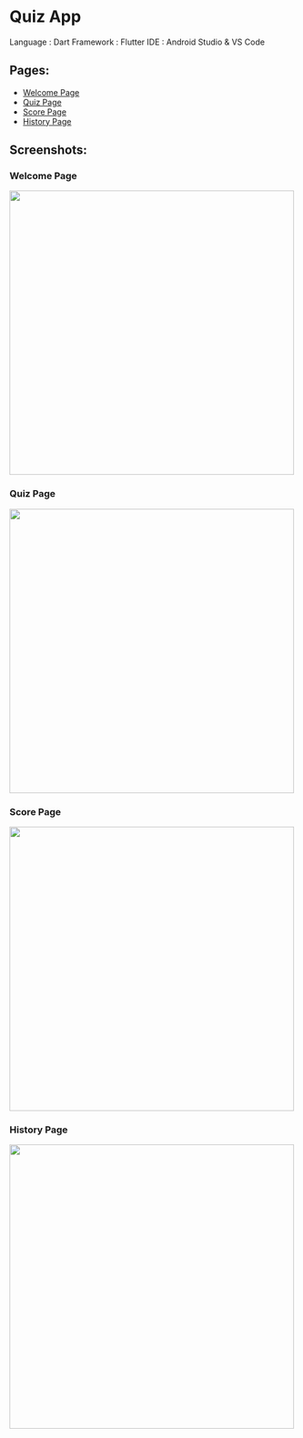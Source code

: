 # Quiz App
Language : Dart
Framework : Flutter
IDE : Android Studio & VS Code

## Pages:
- [Welcome Page](lib/views/welcome/view.dart)
- [Quiz Page](lib/views/quiz/view.dart)
- [Score Page](lib/views/score/view.dart)
- [History Page](lib/views/history/view.dart)

## Screenshots:

### Welcome Page
<img src="screenshots/welcome.png" width="500">

### Quiz Page
<img src="screenshots/quiz.png" width="500">

### Score Page
<img src="screenshots/score.png" width="500">

### History Page
<img src="screenshots/history.png" width="500">



